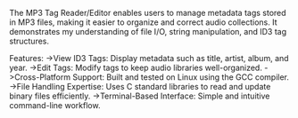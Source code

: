 The MP3 Tag Reader/Editor enables users to manage metadata tags stored in MP3 files, making it easier to organize and correct audio collections. 
It demonstrates my understanding of file I/O, string manipulation, and ID3 tag structures.

Features:
->View ID3 Tags: Display metadata such as title, artist, album, and year.
->Edit Tags: Modify tags to keep audio libraries well-organized.
->Cross-Platform Support: Built and tested on Linux using the GCC compiler.
->File Handling Expertise: Uses C standard libraries to read and update binary files efficiently.
->Terminal-Based Interface: Simple and intuitive command-line workflow.
